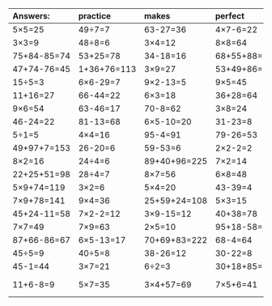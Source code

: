 | Answers: | practice | makes | perfect | ! |
| :--- | :--- | :--- | :--- | :--- |
| 5×5=25 | 49÷7=7 | 63-27=36 | 4×7-6=22 | 73+13=86 | 
| 3×3=9 | 48÷8=6 | 3×4=12 | 8×8=64 | 4×9=36 | 
| 75+84-85=74 | 53+25=78 | 34-18=16 | 68+55+88=211 | 10÷2=5 | 
| 47+74-76=45 | 1+36+76=113 | 3×9=27 | 53+49+86=188 | 2×2=4 | 
| 15÷5=3 | 6×6-29=7 | 9×2-13=5 | 9×5=45 | 62-57=5 | 
| 11+16=27 | 66-44=22 | 6×3=18 | 36+28=64 | 45÷9=5 | 
| 9×6=54 | 63-46=17 | 70-8=62 | 3×8=24 | 5×9=45 | 
| 46-24=22 | 81-13=68 | 6×5-10=20 | 31-23=8 | 9×7=63 | 
| 5÷1=5 | 4×4=16 | 95-4=91 | 79-26=53 | 6×7=42 | 
| 49+97+7=153 | 26-20=6 | 59-53=6 | 2×2-2=2 | 45+30=75 | 
| 8×2=16 | 24÷4=6 | 89+40+96=225 | 7×2=14 | 14+55=69 | 
| 22+25+51=98 | 28÷4=7 | 8×7=56 | 6×8=48 | 62-52=10 | 
| 5×9+74=119 | 3×2=6 | 5×4=20 | 43-39=4 | 28÷7=4 | 
| 7×9+78=141 | 9×4=36 | 25+59+24=108 | 5×3=15 | 96-40=56 | 
| 45+24-11=58 | 7×2-2=12 | 3×9-15=12 | 40+38=78 | 40÷8=5 | 
| 7×7=49 | 7×9=63 | 2×5=10 | 95+18-58=55 | 2×4=8 | 
| 87+66-86=67 | 6×5-13=17 | 70+69+83=222 | 68-4=64 | 8×3=24 | 
| 45÷5=9 | 40÷5=8 | 38-26=12 | 30-22=8 | 39+27=66 | 
| 45-1=44 | 3×7=21 | 6÷2=3 | 30+18+85=133 | 4×6=24 | 
| 11+6-8=9 | 5×7=35 | 3×4+57=69 | 7×5+6=41 | 32+64-24=72 | 
